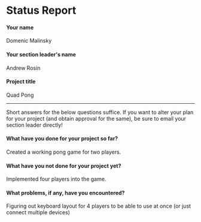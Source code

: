 # Status Report

#### Your name

Domenic Malinsky

#### Your section leader's name

Andrew Rosin

#### Project title

Quad Pong

***

Short answers for the below questions suffice. If you want to alter your plan for your project (and obtain approval for the same), be sure to email your section leader directly!

#### What have you done for your project so far?

Created a working pong game for two players.

#### What have you not done for your project yet?

Implemented four players into the game.

#### What problems, if any, have you encountered?

Figuring out keyboard layout for 4 players to be able to use at once (or just connect multiple devices)
